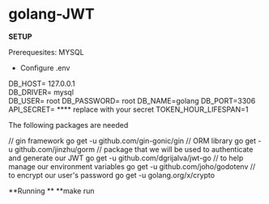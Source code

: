 # golang-JWT


**SETUP**


Prerequesites: MYSQL

 - Configure .env 

DB_HOST= 127.0.0.1                       
DB_DRIVER= mysql                          
DB_USER= root
DB_PASSWORD= root
DB_NAME=golang
DB_PORT=3306 
API_SECRET= **** replace with your secret
TOKEN_HOUR_LIFESPAN=1

The following packages are needed

// gin framework
go get -u github.com/gin-gonic/gin
// ORM library
go get -u github.com/jinzhu/gorm
// package that we will be used to authenticate and generate our JWT
go get -u github.com/dgrijalva/jwt-go
// to help manage our environment variables
go get -u github.com/joho/godotenv
// to encrypt our user's password
go get -u golang.org/x/crypto


**Running **
**make run
